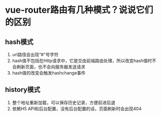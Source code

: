 # vue-router路由有几种模式？说说它们的区别

## hash模式

1. url路径会出现“#”号字符
2. hash值不包括在Http请求中，它是交由前端路由处理，所以改变hash值时不会刷新页面，也不会向服务器发送请求
3. hash值的改变会触发hashchange事件

## history模式

1. 整个地址重新加载，可以保存历史记录，方便前进后退
2. 依赖H5 API和后台配置，没有后台配置的话，页面刷新时会出现404